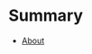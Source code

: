 # Summary

- [About](./about.md)

<!-- - [projects](./projects.md) -->

<!-- - [words](./words.md) -->
